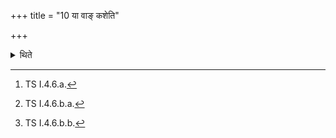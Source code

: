 +++
title = "10 या वाङ् कशेति"

+++

<details><summary>थिते</summary>

10. yā vāṁ kaśā...[^1] (and upayāmagr̥hīto'si...[^2] eṣa te yoniḥ...[^3]) (these formulae should be used for) scooping and depositing this cup.  

[^1]: TS I.4.6.a.  

[^2]: TS I.4.6.b.a.  

[^3]: TS I.4.6.b.b.  
</details>
